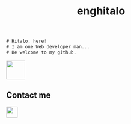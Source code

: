 <header>
  <h1 align="center">enghitalo</h1>
</header>

```v
# Hitalo, here!
# I am one Web developer man...
# Be welcome to my github.
```

<a><img src="https://user-images.githubusercontent.com/63821277/185955184-5b12c60f-f976-4540-85e6-91a3d53b9e3e.png" height="50"></a>

## Contact me
                
<a href="https://www.linkedin.com/in/hitalo-souza-556a0715b/" target="_blank"><img src="https://img.shields.io/badge/-LinkedIn-%230077B5?style=for-the-badge&logo=linkedin&logoColor=white" target="_blank" height="30"></a>
